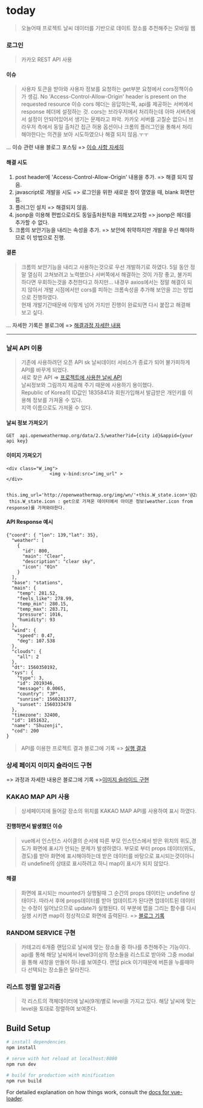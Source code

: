 # today

> 오늘어때 프로젝트 
> 날씨 데이터를 기반으로 데이트 장소를 추천해주는 모바일 웹


### 로그인
> 카카오 REST API 사용

#### 이슈
> 사용자 토큰을 받아와 사용자 정보를 요청하는 get부분 요청에서 cors정책이슈가 생김.
> No 'Access-Control-Allow-Origin' header is present on the requested resource 이슈
> cors 헤더는 응답하는쪽, api를 제공하는 서버에서 response 헤더에 설정하는 것.
> cors는 브라우저에서 처리하는데 아마 서버측에서 설정이 안되어있어서 생기는 문제라고 파악.
> 카카오 서버를 고칠순 없으니 브라우저 측에서 동일 출처간 접근 허용 옵션이나 
> 크롬의 플러그인을 통해서 처리해야한다는 의견을 보아 시도하였으나 해결 되지 않음.ㅜㅜ       

... 이슈 관련 내용 블로그 포스팅 => [이슈 사항 자세히](https://footprint-of-nawin.tistory.com/36?category=875736)


#### 해결 시도   
1. post header에  'Access-Control-Allow-Origin' 내용을 추가. => 해결 되지 않음.
2. javascript로 개발을 시도 => 로그인을 위한 새로운 창이 열였을 때, blank 화면만 뜸.
3. 플러그인 설치 => 해결되지 않음.
4. jsonp을 이용해 편법으로라도 동일출처원칙을 피해보고자함 => jsonp은 헤더를 추가할 수 없다.
5. 크롬의 보안기능을 내리는 속성을 추가. => 보안에 취약하지만 개발을 우선 해야하므로 이 방법으로 진행.

#### 결론
> 크롬의 보안기능을 내리고 사용하는것으로 우선 개발하기로 하였다.
> 5일 동안 정말 열심히 고쳐보려고 노력했으나 서버쪽에서 해결하는 것이 가장 좋고, 불가피하다면 우회하는것을 추천한다고 하지만... 내경우 axios에서는 정말 해결이 되지 않아서 개발 시점에서만 cors를 피하는 크롬속성을 추가해 보안을 끄는 방법으로 진행하였다.    
> 현재 개발기간때문에 이렇게 넘어 가지만 진행이 완료되면 다시 붙잡고 해결해 보고 싶다.         


... 자세한 기록은 블로그에 => [해결과정 자세한 내용](https://footprint-of-nawin.tistory.com/37)



---

### 날씨 API 이용
> 기존에 사용하려던 오픈 API sk 날씨데이터 서비스가 종료가 되어 불가피하게 API를 바꾸게 되었다.    
> 새로 찾은 API => [프로젝트에 사용한 날씨 API](https://openweathermap.org/current)        
> 날씨정보와 그림까지 제공해 주기 때문에 사용하기 용이했다.         
> Republic of Korea의 ID값인 1835841과 회원가입해서 발급받은 개인키를 이용해 정보를 가져올 수 있다.      
> 지역 이름으로도 가져올 수 있다.       
#### 날씨 정보 가져오기 
```
GET  api.openweathermap.org/data/2.5/weather?id={city id}&appid={your api key}
```
#### 이미지 가져오기     
```
<div class="W_img">
                <img v-bind:src="img_url" >
</div>

 this.img_url='http://openweathermap.org/img/wn/'+this.W_state.icon+'@2x.png';
 this.W_state.icon : get으로 가져온 데이터에서 아이콘 정보(weather.icon from response)를 가져와야한다.
```
#### API Response 예시
```
{"coord": { "lon": 139,"lat": 35},
  "weather": [
    {
      "id": 800,
      "main": "Clear",
      "description": "clear sky",
      "icon": "01n"
    }
  ],
  "base": "stations",
  "main": {
    "temp": 281.52,
    "feels_like": 278.99,
    "temp_min": 280.15,
    "temp_max": 283.71,
    "pressure": 1016,
    "humidity": 93
  },
  "wind": {
    "speed": 0.47,
    "deg": 107.538
  },
  "clouds": {
    "all": 2
  },
  "dt": 1560350192,
  "sys": {
    "type": 3,
    "id": 2019346,
    "message": 0.0065,
    "country": "JP",
    "sunrise": 1560281377,
    "sunset": 1560333478
  },
  "timezone": 32400,
  "id": 1851632,
  "name": "Shuzenji",
  "cod": 200
}
```
> API를 이용한 프로젝트 결과 블로그에 기록 => [실행 결과](https://footprint-of-nawin.tistory.com/39)



### 상세 페이지 이미지 슬라이드 구현
=> 과정과 자세한 내용은 블로그에 기록 =>[이미지 슬라이드 구현](https://footprint-of-nawin.tistory.com/41?category=875736)



### KAKAO MAP API 사용
> 상세페이지에 들어갈 장소의 위치를 KAKAO MAP API를 사용하여 표시 하였다.
#### 진행하면서 발생했던 이슈 
> vue에서 인스턴스 사이클의 순서에 따른 부모 인스턴스에서 받은 위치의 위도,경도가 화면에 표시가 안되는 문제가 발생하였다.
> 부모로 부터  props 데이터(위도,경도)를 받아 화면에 표시해야하는데 받은 데이터를 바탕으로 표시되는것이아니라 undefine의 상태로 표시하려고 하니 
> map이 표시가 되지 않았다.
#### 해결
> 화면에 표시되는 mounted가 실행될때 그 순간의 props 데이터는 undefine 상태이다. 따라서 후에 props데이터를 받아 업데이트가 된다면 
> 업데이트된 데이터는 수정이 일어났으므로 update가 실행된다. 이 부분에 맵을 그리는 함수를 다시 실행 시키면 map이 정상적으로 화면에 출력된다. 
=> [블로그 기록](https://footprint-of-nawin.tistory.com/44)


### RANDOM SERVICE 구현
> 카테고리 6개중 랜덤으로 날씨에 맞는 장소들 중 하나를 추천해주는 기능이다. 
> api를 통해 해당 날씨에서 level3이상의 장소들을 리스트로 받아와 그중 modal을 통해 새창을 만들어 하나를 보여준다.
> 랜덤 pick 이기때문에 버튼을 누를때마다 선택되는 장소들은 달라진다.

### 리스트 정렬 알고리즘
> 각 리스트의 객체데이터에 날씨(9개)별로 level을 가지고 있다. 
> 해당 날씨에 맞는 level을 토대로 정렬하여 보여준다.


## Build Setup

``` bash
# install dependencies
npm install

# serve with hot reload at localhost:8080
npm run dev

# build for production with minification
npm run build
```

For detailed explanation on how things work, consult the [docs for vue-loader](http://vuejs.github.io/vue-loader).
